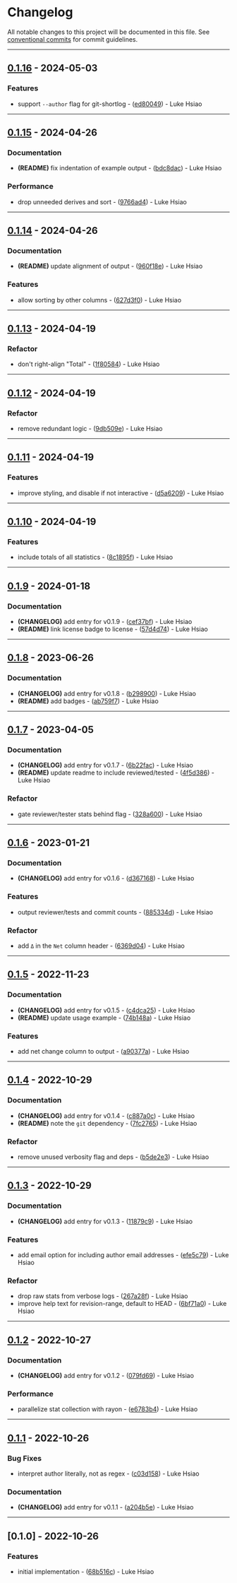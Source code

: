 # Changelog

All notable changes to this project will be documented in this file. See [conventional commits](https://www.conventionalcommits.org/) for commit guidelines.

---
## [0.1.16](https://github.com/lukehsiao/git-stats/compare/v0.1.15..v0.1.16) - 2024-05-03

### Features

- support `--author` flag for git-shortlog - ([ed80049](https://github.com/lukehsiao/git-stats/commit/ed800491c5bcc52fc354445dab9634ca0ca641b3)) - Luke Hsiao

---
## [0.1.15](https://github.com/lukehsiao/git-stats/compare/v0.1.14..v0.1.15) - 2024-04-26

### Documentation

- **(README)** fix indentation of example output - ([bdc8dac](https://github.com/lukehsiao/git-stats/commit/bdc8dac79963e9f773b9e4f2d1c63094b0159b5f)) - Luke Hsiao

### Performance

- drop unneeded derives and sort - ([9766ad4](https://github.com/lukehsiao/git-stats/commit/9766ad42503474ffe80f9f66743bc80232eabb34)) - Luke Hsiao

---
## [0.1.14](https://github.com/lukehsiao/git-stats/compare/v0.1.13..v0.1.14) - 2024-04-26

### Documentation

- **(README)** update alignment of output - ([960f18e](https://github.com/lukehsiao/git-stats/commit/960f18e1f68af5b4b4b3096b13f4e98913a895c6)) - Luke Hsiao

### Features

- allow sorting by other columns - ([627d3f0](https://github.com/lukehsiao/git-stats/commit/627d3f09dd596ae862fe3a4de57bcd74d3b94847)) - Luke Hsiao

---
## [0.1.13](https://github.com/lukehsiao/git-stats/compare/v0.1.12..v0.1.13) - 2024-04-19

### Refactor

- don't right-align "Total" - ([1f80584](https://github.com/lukehsiao/git-stats/commit/1f805843d60da3da8429229188b331ca54f385d8)) - Luke Hsiao

---
## [0.1.12](https://github.com/lukehsiao/git-stats/compare/v0.1.11..v0.1.12) - 2024-04-19

### Refactor

- remove redundant logic - ([9db509e](https://github.com/lukehsiao/git-stats/commit/9db509ece52584c8459d91131b1db2f79c63ffa2)) - Luke Hsiao

---
## [0.1.11](https://github.com/lukehsiao/git-stats/compare/v0.1.10..v0.1.11) - 2024-04-19

### Features

- improve styling, and disable if not interactive - ([d5a6209](https://github.com/lukehsiao/git-stats/commit/d5a6209838bdf7e3def54c0919c5e0105aa73bc6)) - Luke Hsiao

---
## [0.1.10](https://github.com/lukehsiao/git-stats/compare/v0.1.9..v0.1.10) - 2024-04-19

### Features

- include totals of all statistics - ([8c1895f](https://github.com/lukehsiao/git-stats/commit/8c1895ffaaa5df998dd2b6635b8c9f221c11747a)) - Luke Hsiao

---
## [0.1.9](https://github.com/lukehsiao/git-stats/compare/v0.1.8..v0.1.9) - 2024-01-18

### Documentation

- **(CHANGELOG)** add entry for v0.1.9 - ([cef37bf](https://github.com/lukehsiao/git-stats/commit/cef37bf01f3e7fccd659f00a897f0167ec93baee)) - Luke Hsiao
- **(README)** link license badge to license - ([57d4d74](https://github.com/lukehsiao/git-stats/commit/57d4d744e9d21c1c05d30558203b71eed969d01d)) - Luke Hsiao

---
## [0.1.8](https://github.com/lukehsiao/git-stats/compare/v0.1.7..v0.1.8) - 2023-06-26

### Documentation

- **(CHANGELOG)** add entry for v0.1.8 - ([b298900](https://github.com/lukehsiao/git-stats/commit/b2989006db4f8c3dc693b87482ed5af9986ffa10)) - Luke Hsiao
- **(README)** add badges - ([ab759f7](https://github.com/lukehsiao/git-stats/commit/ab759f794b4c9be75f08b8b927c37e2f00f8d3e2)) - Luke Hsiao

---
## [0.1.7](https://github.com/lukehsiao/git-stats/compare/v0.1.6..v0.1.7) - 2023-04-05

### Documentation

- **(CHANGELOG)** add entry for v0.1.7 - ([6b22fac](https://github.com/lukehsiao/git-stats/commit/6b22fac18520ebaa087c5b5457bce12d9ac83bdd)) - Luke Hsiao
- **(README)** update readme to include reviewed/tested - ([4f5d386](https://github.com/lukehsiao/git-stats/commit/4f5d386b1b60709b85e8324fae3fcc797afcb3a0)) - Luke Hsiao

### Refactor

- gate reviewer/tester stats behind flag - ([328a600](https://github.com/lukehsiao/git-stats/commit/328a60091795562e4624362de3a1f5eec2bea3b4)) - Luke Hsiao

---
## [0.1.6](https://github.com/lukehsiao/git-stats/compare/v0.1.5..v0.1.6) - 2023-01-21

### Documentation

- **(CHANGELOG)** add entry for v0.1.6 - ([d367168](https://github.com/lukehsiao/git-stats/commit/d3671684dcb813c5f02505eb78533b170136acb7)) - Luke Hsiao

### Features

- output reviewer/tests and commit counts - ([885334d](https://github.com/lukehsiao/git-stats/commit/885334d46c2c5686fcc0f81d4c1265f884eca68b)) - Luke Hsiao

### Refactor

- add `Δ` in the `Net` column header - ([6369d04](https://github.com/lukehsiao/git-stats/commit/6369d04eb0737aa063b15fb461b6885c6d980591)) - Luke Hsiao

---
## [0.1.5](https://github.com/lukehsiao/git-stats/compare/v0.1.4..v0.1.5) - 2022-11-23

### Documentation

- **(CHANGELOG)** add entry for v0.1.5 - ([c4dca25](https://github.com/lukehsiao/git-stats/commit/c4dca255a8f1b0ff1f40352b7851bd9787edbc90)) - Luke Hsiao
- **(README)** update usage example - ([74b148a](https://github.com/lukehsiao/git-stats/commit/74b148af9bd3b2029bf009e794bc575dcb502371)) - Luke Hsiao

### Features

- add net change column to output - ([a90377a](https://github.com/lukehsiao/git-stats/commit/a90377a537644b07ba689e7d7f9579d8120f7916)) - Luke Hsiao

---
## [0.1.4](https://github.com/lukehsiao/git-stats/compare/v0.1.3..v0.1.4) - 2022-10-29

### Documentation

- **(CHANGELOG)** add entry for v0.1.4 - ([c887a0c](https://github.com/lukehsiao/git-stats/commit/c887a0c04db89d75c197a64f02b784f8939d2bcb)) - Luke Hsiao
- **(README)** note the `git` dependency - ([7fc2765](https://github.com/lukehsiao/git-stats/commit/7fc27656a9cb618fca6580d460c2c23d9eb25a73)) - Luke Hsiao

### Refactor

- remove unused verbosity flag and deps - ([b5de2e3](https://github.com/lukehsiao/git-stats/commit/b5de2e354c3de6836fdecbb40839bd5be61ccff1)) - Luke Hsiao

---
## [0.1.3](https://github.com/lukehsiao/git-stats/compare/v0.1.2..v0.1.3) - 2022-10-29

### Documentation

- **(CHANGELOG)** add entry for v0.1.3 - ([11879c9](https://github.com/lukehsiao/git-stats/commit/11879c9e75a3e4bd07954386aab270119da97f19)) - Luke Hsiao

### Features

- add email option for including author email addresses - ([efe5c79](https://github.com/lukehsiao/git-stats/commit/efe5c7942797c62aa518aef7f56d6a9f48c817dd)) - Luke Hsiao

### Refactor

- drop raw stats from verbose logs - ([267a28f](https://github.com/lukehsiao/git-stats/commit/267a28fe590549069c1b3f396fdbde9b243d84da)) - Luke Hsiao
- improve help text for revision-range, default to HEAD - ([6bf71a0](https://github.com/lukehsiao/git-stats/commit/6bf71a03099a489e71acc27e60b918087f6a6ab4)) - Luke Hsiao

---
## [0.1.2](https://github.com/lukehsiao/git-stats/compare/v0.1.1..v0.1.2) - 2022-10-27

### Documentation

- **(CHANGELOG)** add entry for v0.1.2 - ([079fd69](https://github.com/lukehsiao/git-stats/commit/079fd6984e487f94f1a295eeed61c77ec9ed3064)) - Luke Hsiao

### Performance

- parallelize stat collection with rayon - ([e6783b4](https://github.com/lukehsiao/git-stats/commit/e6783b458920d64fd18a5062fe545970f76ae765)) - Luke Hsiao

---
## [0.1.1](https://github.com/lukehsiao/git-stats/compare/v0.1.0..v0.1.1) - 2022-10-26

### Bug Fixes

- interpret author literally, not as regex - ([c03d158](https://github.com/lukehsiao/git-stats/commit/c03d1589bd7901091b90d2854256e37fd0578f05)) - Luke Hsiao

### Documentation

- **(CHANGELOG)** add entry for v0.1.1 - ([a204b5e](https://github.com/lukehsiao/git-stats/commit/a204b5e4e8c80dbafb03c462a34dc34d13c21baf)) - Luke Hsiao

---
## [0.1.0] - 2022-10-26

### Features

- initial implementation - ([68b516c](https://github.com/lukehsiao/git-stats/commit/68b516cd46b011af8cbba2c63a5b0c50b60bdaa8)) - Luke Hsiao

